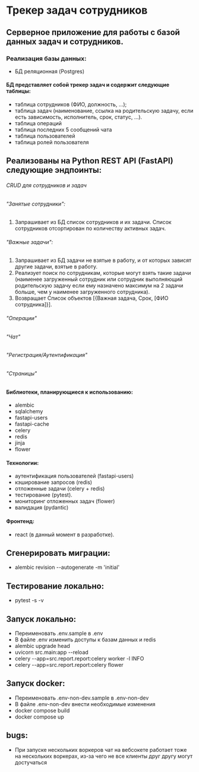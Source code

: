 # Трекер задач сотрудников

## Серверное приложение для работы с базой данных задач и сотрудников. 

### Реализация базы данных:

+ БД реляционная  (Postgres)

#### БД представляет собой трекер задач и содержит следующие таблицы:

+ таблица сотрудников (ФИО, должность, ...);
+ таблица задач (наименование, ссылка на родительскую задачу, если есть зависимость, исполнитель, срок, статус, ...).
+ таблица операций
+ таблица последних 5 сообщений чата
+ таблица пользователей
+ таблица ролей пользователя

## Реализованы на Python REST API (FastAPI) следующие эндпоинты:

###### CRUD для сотрудников и задач

###### "Занятые сотрудники": 
1) Запрашивает из БД список сотрудников и их задачи.
Список сотрудников отсортирован по количеству активных задач.

###### "Важные задачи": 
1) Запрашивает из БД задачи не взятые в работу, и от которых зависят другие задачи, взятые в работу.
2) Реализует поиск по сотрудникам, которые могут взять такие задачи 
(наименее загруженный сотрудник или сотрудник выполняющий родительскую задачу если ему назначено 
максимум на 2 задачи больше, чем у наименее загруженного сотрудника).
3) Возвращает Список объектов [{Важная задача, Срок, [ФИО сотрудника]}].

###### "Операции"
###### "Чат"
###### "Регистрация/Аутентификация"
###### "Страницы" 

#### Библиотеки, планирующиеся к использованию:
+ alembic
+ sqlalchemy
+ fastapi-users
+ fastapi-cache
+ celery
+ redis
+ jinja
+ flower

#### Технологии:
+ аутентификация пользователей (fastapi-users)
+ кэширование запросов (redis)
+ отложенные задачи (celery + redis)
+ тестирование (pytest).
+ мониторинг отложенных задач (flower)
+ валидация (pydantic)

#### Фронтенд:
+ react (в данный момент в разработке).

## Сгенерировать миграции:
+  alembic revision --autogenerate -m 'initial'

## Тестирование локально:
+ pytest -s -v

## Запуск локально:
+ Переименовать .env.sample в .env
+ В файле .env изменить доступы к базам данных и redis
+ alembic upgrade head
+ uvicorn src.main:app --reload
+ celery --app=src.report.report:celery worker -l INFO
+ celery --app=src.report.report:celery flower

## Запуск docker:
+ Переименовать .env-non-dev.sample в .env-non-dev
+ В файле .env-non-dev внести необходимые изменения
+ docker compose build
+ docker compose up

## bugs:
+ При запуске нескольких воркеров чат на вебсокете работает тоже на нескольких воркерах, 
из-за чего не все клиенты друг другу могут достучаться